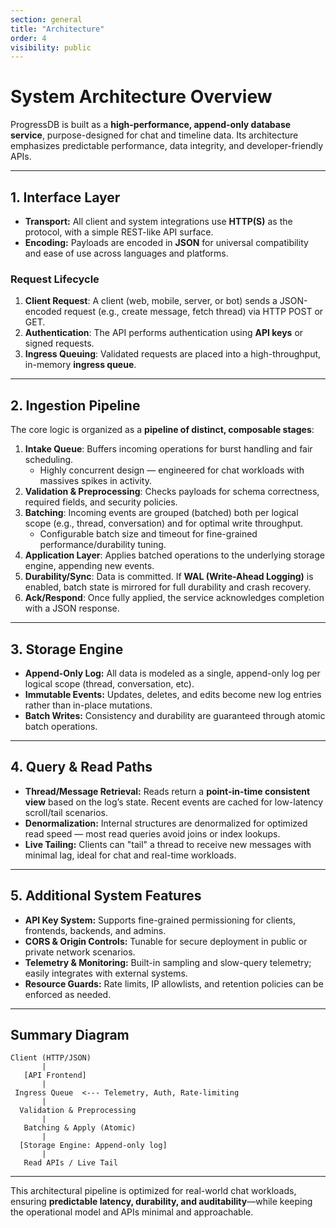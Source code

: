 ```yaml
---
section: general
title: "Architecture"
order: 4
visibility: public
---
```


# System Architecture Overview

ProgressDB is built as a **high-performance, append-only database service**, purpose-designed for chat and timeline data. Its architecture emphasizes predictable performance, data integrity, and developer-friendly APIs.

---

## 1. Interface Layer

- **Transport:** All client and system integrations use **HTTP(S)** as the protocol, with a simple REST-like API surface.
- **Encoding:** Payloads are encoded in **JSON** for universal compatibility and ease of use across languages and platforms.

### Request Lifecycle

1. **Client Request**: A client (web, mobile, server, or bot) sends a JSON-encoded request (e.g., create message, fetch thread) via HTTP POST or GET.
2. **Authentication**: The API performs authentication using **API keys** or signed requests.
3. **Ingress Queuing**: Validated requests are placed into a high-throughput, in-memory **ingress queue**.

---

## 2. Ingestion Pipeline

The core logic is organized as a **pipeline of distinct, composable stages**:

1. **Intake Queue**: Buffers incoming operations for burst handling and fair scheduling.
   - Highly concurrent design — engineered for chat workloads with massives spikes in activity.
2. **Validation & Preprocessing**: Checks payloads for schema correctness, required fields, and security policies.
3. **Batching**: Incoming events are grouped (batched) both per logical scope (e.g., thread, conversation) and for optimal write throughput.
   - Configurable batch size and timeout for fine-grained performance/durability tuning.
4. **Application Layer**: Applies batched operations to the underlying storage engine, appending new events.
5. **Durability/Sync**: Data is committed. If **WAL (Write-Ahead Logging)** is enabled, batch state is mirrored for full durability and crash recovery.
6. **Ack/Respond**: Once fully applied, the service acknowledges completion with a JSON response.

---

## 3. Storage Engine

- **Append-Only Log:** All data is modeled as a single, append-only log per logical scope (thread, conversation, etc).
- **Immutable Events:** Updates, deletes, and edits become new log entries rather than in-place mutations.
- **Batch Writes:** Consistency and durability are guaranteed through atomic batch operations.

---

## 4. Query & Read Paths

- **Thread/Message Retrieval:** Reads return a **point-in-time consistent view** based on the log’s state. Recent events are cached for low-latency scroll/tail scenarios.
- **Denormalization:** Internal structures are denormalized for optimized read speed — most read queries avoid joins or index lookups.
- **Live Tailing:** Clients can "tail" a thread to receive new messages with minimal lag, ideal for chat and real-time workloads.

---

## 5. Additional System Features

- **API Key System:** Supports fine-grained permissioning for clients, frontends, backends, and admins.
- **CORS & Origin Controls:** Tunable for secure deployment in public or private network scenarios.
- **Telemetry & Monitoring:** Built-in sampling and slow-query telemetry; easily integrates with external systems.
- **Resource Guards:** Rate limits, IP allowlists, and retention policies can be enforced as needed.

---

## Summary Diagram

```
Client (HTTP/JSON)
       |
   [API Frontend]
       |
 Ingress Queue  <--- Telemetry, Auth, Rate-limiting
       |
  Validation & Preprocessing
       |
   Batching & Apply (Atomic)
       |
  [Storage Engine: Append-only log]
       |
   Read APIs / Live Tail
```

---

This architectural pipeline is optimized for real-world chat workloads, ensuring **predictable latency, durability, and auditability**—while keeping the operational model and APIs minimal and approachable.
